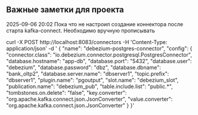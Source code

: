 ## Важные заметки для проекта

2025-09-06 20:02
Пока что не настроил создание коннектора после старта kafka-connect. 
Необходимо вручную прописывать

curl -X POST http://localhost:8083/connectors -H 'Content-Type: application/json' -d '
{
  "name": "debezium-postgres-connector",
  "config": {
    "connector.class": "io.debezium.connector.postgresql.PostgresConnector",
    "database.hostname": "app-db",
    "database.port": "5432",
    "database.user": "debezium",
    "database.password": "dbz",
    "database.dbname": "bank_oltp2",
    "database.server.name": "dbserver1",
    "topic.prefix": "dbserver1",
    "plugin.name": "pgoutput",
    "slot.name": "debezium_slot",
    "publication.name": "debezium_pub",
    "table.include.list": "public.*",
    "tombstones.on.delete": "false",
    "key.converter": "org.apache.kafka.connect.json.JsonConverter",
    "value.converter": "org.apache.kafka.connect.json.JsonConverter"
  }
}'
